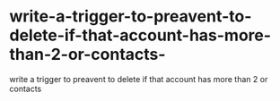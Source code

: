 # write-a-trigger-to-preavent-to-delete-if-that-account-has-more-than-2-or-contacts-
write a trigger to preavent to delete if that account has more than 2 or contacts 
